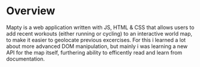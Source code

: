 # Overview
Mapty is a web application written with JS, HTML & CSS that allows users to add recent workouts (either running or cycling) to an interactive world map, to make it easier to geolocate previous excercises. For this i learned a lot about more advanced DOM manipulation, but mainly i was learning a new API for the map itself, furthering ability to efficently read and learn from documentation.